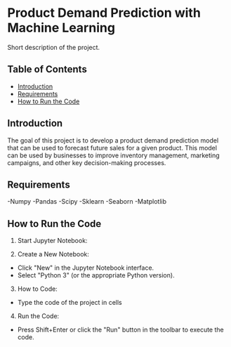 # Product Demand Prediction with Machine Learning

Short description of the project.

## Table of Contents
- [Introduction](#introduction)
- [Requirements](#requirements)
- [How to Run the Code](#how-to-run-the-code)

## Introduction
The goal of this project is to develop a product demand prediction model that can be used to forecast future sales for a given product. This model can be used by businesses to improve inventory management, marketing campaigns, and other key decision-making processes.

## Requirements
-Numpy
-Pandas
-Scipy
-Sklearn
-Seaborn
-Matplotlib

## How to Run the Code

1. Start Jupyter Notebook:

2. Create a New Notebook:
- Click "New" in the Jupyter Notebook interface.
- Select "Python 3" (or the appropriate Python version).

3. How to Code:
- Type the code of the project in cells

4. Run the Code:
- Press Shift+Enter or click the "Run" button in the toolbar to execute the code.



